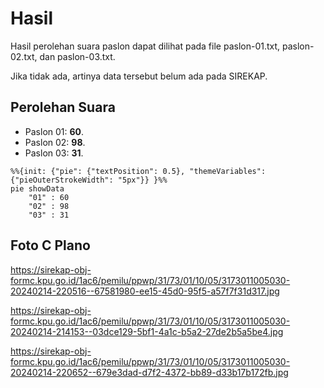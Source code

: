 # Hasil

Hasil perolehan suara paslon dapat dilihat pada file paslon-01.txt, paslon-02.txt, dan paslon-03.txt.

Jika tidak ada, artinya data tersebut belum ada pada SIREKAP.

## Perolehan Suara

 * Paslon 01: **60**.
 * Paslon 02: **98**.
 * Paslon 03: **31**.

```mermaid
%%{init: {"pie": {"textPosition": 0.5}, "themeVariables": {"pieOuterStrokeWidth": "5px"}} }%%
pie showData
    "01" : 60
    "02" : 98
    "03" : 31
```
## Foto C Plano

https://sirekap-obj-formc.kpu.go.id/1ac6/pemilu/ppwp/31/73/01/10/05/3173011005030-20240214-220516--67581980-ee15-45d0-95f5-a57f7f31d317.jpg

https://sirekap-obj-formc.kpu.go.id/1ac6/pemilu/ppwp/31/73/01/10/05/3173011005030-20240214-214153--03dce129-5bf1-4a1c-b5a2-27de2b5a5be4.jpg

https://sirekap-obj-formc.kpu.go.id/1ac6/pemilu/ppwp/31/73/01/10/05/3173011005030-20240214-220652--679e3dad-d7f2-4372-bb89-d33b17b172fb.jpg
